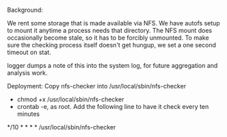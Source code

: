 Background:

We rent some storage that is made available via NFS. We have autofs setup to mount it anytime a process needs that directory.
The NFS mount does occasionally become stale, so it has to be forcibly unmounted. To make sure the checking process itself doesn't get hungup, we set a one second timeout on stat.


logger dumps a note of this into the system log, for future aggregation and analysis work.

Deployment: Copy nfs-checker into /usr/local/sbin/nfs-checker

* chmod +x /usr/local/sbin/nfs-checker
* crontab -e, as root. Add the following line to have it check every ten minutes

 */10 * * * * /usr/local/sbin/nfs-checker

